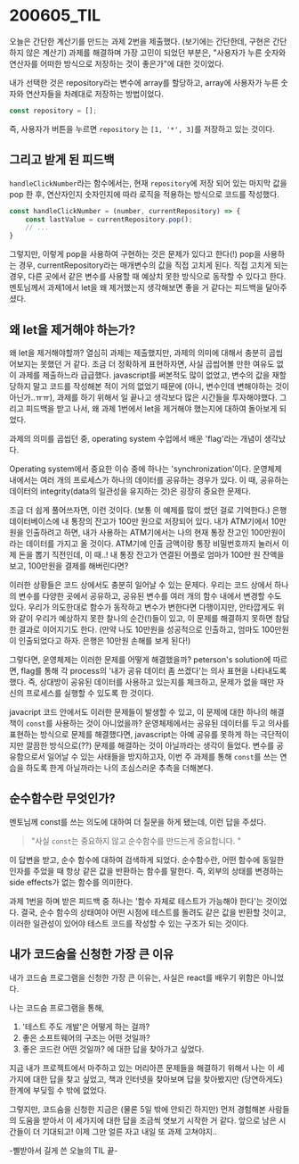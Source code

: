 200605_TIL
===

오늘은 간단한 계산기를 만드는 과제 2번을 제출했다. (보기에는 간단한데, 구현은 간단하지 않은 계산기)
과제를 해결하며 가장 고민이 되었던 부분은, "사용자가 누른 숫자와 연산자를 어떠한 방식으로 저장하는 것이 좋은가"에 대한 것이었다.

내가 선택한 것은 repository라는 변수에 array를 할당하고, array에 사용자가 누른 숫자와 연산자들을 차례대로 저장하는 방법이었다.
```javascript
const repository = [];
```
즉, 사용자가 버튼을 누르면 ```repository``` 는 ```[1, '*', 3]```를 저장하고 있는 것이다.

그리고 받게 된 피드백
---
```handleClickNumber```라는 함수에서는, 현재 ```repository```에 저장 되어 있는 마지막 값을 pop 한 후, 연산자인지 숫자인지에 따라 로직을 적용하는 방식으로 코드를 작성했다.

```javascript
const handleClickNumber = (number, currentRepository) => {
    const lastValue = currentRepository.pop();
    // ...
}
```
그렇지만, 이렇게 pop을 사용하여 구현하는 것은 문제가 있다고 한다(!) pop을 사용하는 경우, currentRepository라는 매개변수의 값을 직접 고치게 된다. 직접 고치게 되는 경우, 다른 곳에서 같은 변수를 사용할 때 예상치 못한 방식으로 동작할 수 있다고 한다.
멘토님께서 과제1에서 let을 왜 제거했는지 생각해보면 좋을 거 같다는 피드백을 달아주셨다.

왜 let을 제거해야 하는가?
---
왜 let을 제거해야할까? 열심히 과제는 제출했지만, 과제의 의미에 대해서 충분히 곱씹어보지는 못했던 거 같다. 
조금 더 정확하게 표현하자면, 사실 곱씹어볼 만한 여유도 없이 과제를 제출하느라 급급했다. javascript를 써본적도 많이 없었고, 변수의 값을 재할당하지 말고 코드를 작성해본 적이 거의 없었기 때문에 (아니, 변수인데 변해야하는 것이 아닌가..ㅠㅠ), 과제를 하기 위해서 일 끝나고 생각보다 많은 시간들을 투자해야했다. 
그리고 피드백을 받고 나서, 왜 과제 1번에서 let을 제거해야 했는지에 대하여 돌아보게 되었다. 

과제의 의미를 곱씹던 중, operating system 수업에서 배운 'flag'라는 개념이 생각났다.

Operating system에서 중요한 이슈 중에 하나는 'synchronization'이다. 운영체제 내에서는 여러 개의 프로세스가 하나의 데이터를 공유하는 경우가 있다. 이 때, 공유하는 데이터의 integrity(data의 일관성을 유지하는 것)은 굉장히 중요한 문제다. 

조금 더 쉽게 풀어쓰자면, 이런 것이다. (보통 이 예제를 많이 썼던 걸로 기억한다.)
은행 데이터베이스에 내 통장의 잔고가 100만 원으로 저장되어 있다.
내가 ATM기에서 10만원을 인출하려고 하면, 내가 사용하는 ATM기에서는 나의 현재 통장 잔고인 100만원이라는 데이터를 가지고 올 것이다.
ATM기에 인출 금액이랑 통장 비밀번호까지 눌러서 이제 돈을 뽑기 직전인데, 이 때..!
내 통장 잔고가 연결된 어플로 엄마가 100만 원 잔액을 보고, 100만원을 결제를 해버린다면?

이러한 상황들은 코드 상에서도 충분히 일어날 수 있는 문제다.
우리는 코드 상에서 하나의 변수를 다양한 곳에서 공유하고, 공유된 변수를 여러 개의 함수 내에서 변경할 수도 있다. 우리가 의도한대로 함수가 동작하고 변수가 변한다면 다행이지만, 안타깝게도 위와 같이 우리가 예상하지 못한 찰나의 순간(!)들이 있고, 이 문제를 해결하지 못하면 참담한 결과로 이어지기도 한다. (만약 나도 10만원을 성공적으로 인출하고, 엄마도 100만원이 인출되었다고 하자. 은행은 10만원 손해를 보게 된다!)

그렇다면, 운영체제는 이러한 문제를 어떻게 해결했을까?
peterson's solution에 따르면, flag를 통해 각 process의 '내가 공유 데이터 좀 쓰겠다'는 의사 표현을 나타내도록 했다. 즉, 상대방이 공유된 데이터를 사용하고 있는지를 체크하고, 문제가 없을 때만 자신의 프로세스를 실행할 수 있도록 한 것이다.

javacript 코드 안에서도 이러한 문제들이 발생할 수 있고, 이 문제에 대한 하나의 해결책이 ```const```를 사용하는 것이 아니었을까?
운영체제에서는 공유된 데이터를 두고 의사를 표현하는 방식으로 문제를 해결했다면, javascript는 아예 공유를 못하게 하는 극단적이지만 깔끔한 방식으로(??) 문제를 해결하는 것이 아닐까라는 생각이 들었다. 변수를 공유함으로서 일어날 수 있는 사태들을 방지하고자, 이번 주 과제를 통해 ```const```를 쓰는 연습을 하도록 한게 아닐까라는 나의 조심스러운 추측을 더해본다.



순수함수란 무엇인가?
---
멘토님께 const를 쓰는 의도에 대하여 더 질문을 하게 됐는데, 이런 답을 주셨다.
> "사실 ```const```는 중요하지 않고 순수함수를 만드는게 중요합니다. "

이 답변을 받고, 순수 함수에 대하여 검색하게 되었다.
순수함수란, 어떤 함수에 동일한 인자를 주었을 때 항상 같은 값을 반환하는 함수를 말한다.
즉, 외부의 상태를 변경하는 side effects가 없는 함수를 의미한다.

과제 1번을 하며 받은 피드백 중 하나는 '함수 자체로 테스트가 가능해야 한다'는 것이었다.
결국, 순수 함수의 상태여야 어떤 시점에 테스트를 돌려도 같은 값을 반환할 것이고, 이러한 일관성이 있어야 테스트 코드를 작성할 수 있는 구조가 되는 것이다.

내가 코드숨을 신청한 가장 큰 이유
---
내가 코드숨 프로그램을 신청한 가장 큰 이유는, 사실은 react를 배우기 위함은 아니었다.

나는 코드숨 프로그램을 통해,
1. '테스트 주도 개발'은 어떻게 하는 걸까?
2. 좋은 소프트웨어의 구조는 어떤 것일까?
3. 좋은 코드란 어떤 것일까?
에 대한 답을 찾아가고 싶었다.

지금 내가 프로젝트에서 마주하고 있는 머리아픈 문제들을 해결하기 위해서 나는 이 세 가지에 대한 답을 찾고 싶었고,
책과 인터넷을 찾아보며 답을 찾아봤지만 (당연하게도) 한계에 부딪힐 수 밖에 없었다.

그렇지만, 코드숨을 신청한 지금은 (물론 5일 밖에 안되긴 하지만) 
먼저 경험해본 사람들의 도움을 받아서 이 세가지에 대한 답을 조금씩 엿보기 시작한 거 같다.
앞으로 남은 시간들이 더 기대되고!
이제 그만 얼른 자고 내일 또 과제 고쳐야지..

-삘받아서 길게 쓴 오늘의 TIL 끝-